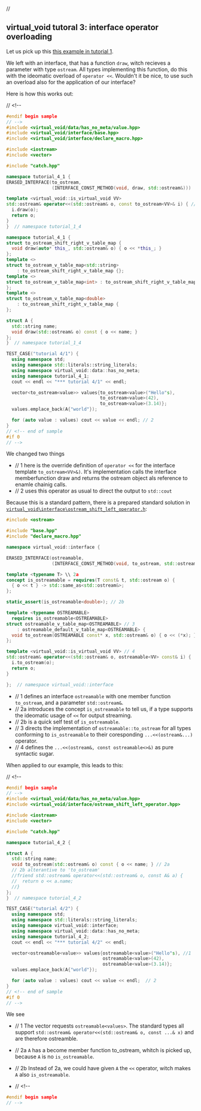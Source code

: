 ﻿// <!--
#if 0
// -->

<a name="t1"></a> 
## virtual_void tutoral 3: interface operator overloading

Let us pick up this [this example in tutorial 1](tutorial___1.md/#t4).

We left with an interface, that has a function ``draw``, witch recieves a parameter with type ``ostream``.
All types implementing this function, do this with the ideomatic overload of ``operator <<``.
Wouldn't it be nice, to use such an overload also for the application of our interface?

Here is how this works out:

// <!--
```cpp
#endif begin sample
// -->
#include <virtual_void/data/has_no_meta/value.hpp>
#include <virtual_void/interface/base.hpp>
#include <virtual_void/interface/declare_macro.hpp>

#include <iostream>
#include <vector>

#include "catch.hpp"

namespace tutorial_4_1 {
ERASED_INTERFACE(to_ostream,
                 (INTERFACE_CONST_METHOD(void, draw, std::ostream&)))

template <virtual_void::is_virtual_void VV>
std::ostream& operator<<(std::ostream& o, const to_ostream<VV>& i) { // 1
  i.draw(o);
  return o;
}
}  // namespace tutorial_1_4

namespace tutorial_4_1 {
struct to_ostream_shift_right_v_table_map { 
  void draw(auto* this_, std::ostream& o) { o << *this_; }
};
template <>
struct to_ostream_v_table_map<std::string> 
    : to_ostream_shift_right_v_table_map {};
template <>
struct to_ostream_v_table_map<int> : to_ostream_shift_right_v_table_map {
};
template <>
struct to_ostream_v_table_map<double>
    : to_ostream_shift_right_v_table_map {
};

struct A {
  std::string name;
  void draw(std::ostream& o) const { o << name; }
};
}  // namespace tutorial_1_4

TEST_CASE("tutorial 4/1") {
  using namespace std;
  using namespace std::literals::string_literals;
  using namespace virtual_void::data::has_no_meta;
  using namespace tutorial_4_1;
  cout << endl << "*** tutorial 4/1" << endl;

  vector<to_ostream<value>> values{to_ostream<value>("Hello"s),
                                   to_ostream<value>(42),
                                   to_ostream<value>(3.14)};
  values.emplace_back(A{"world"});                    

  for (auto value : values) cout << value << endl; // 2
}
// <!-- end of sample
#if 0
// -->
```

We changed two things
- // 1 here is the override definition of ``operator <<`` for the interface template ``to_ostream<VV>&)``. It's implementation calls the interface memberfunction draw and returns the ostream object als reference to enamle chainig calls.
- // 2 uses this operator as usual to direct the output to ``std::cout``

<a name="t2"></a> 

Because this is a standard pattern, there is a prepared standard solution in [``virtual_void\interface\ostream_shift_left_operator.h``](virtual_void\include\virtual_void\interface\ostream_shift_left_operator.h):
```cpp
#include <ostream>

#include "base.hpp"
#include "declare_macro.hpp"

namespace virtual_void::interface {

ERASED_INTERFACE(ostreamable, 
                 (INTERFACE_CONST_METHOD(void, to_ostream, std::ostream&))) // 1

template <typename T> \\ 2a
concept is_ostreamable = requires(T const& t, std::ostream o) {
  { o << t } -> std::same_as<std::ostream&>;
};

static_assert(is_ostreamable<double>); // 2b

template <typename OSTREAMABLE>
  requires is_ostreamable<OSTREAMABLE>
struct ostreamable_v_table_map<OSTREAMABLE> // 3
    : ostreamable_default_v_table_map<OSTREAMABLE> {
  void to_ostream(OSTREAMABLE const* x, std::ostream& o) { o << (*x); };
};

template <virtual_void::is_virtual_void VV> // 4
std::ostream& operator<<(std::ostream& o, ostreamable<VV> const& i) {  // 4
  i.to_ostream(o);
  return o;
}

};  // namespace virtual_void::interface
```

- // 1 defines an interface ``ostreamable`` with one member function ``to_ostream``, and a parameter ``std::ostream&``.
- // 2a introduces the concept ``is_ostreamable`` to tell us, if a type supports the ideomatic usage of ``<<`` for output streaming.
- // 2b is a quick self test of ``is_ostreamable``.
- // 3 directs the implementation of ``ostreamable::to_ostream`` for all types conforming to ``is_ostreamable`` to their coresponding ``...<<(ostream&...)`` operator.
- // 4 defines the ``...<<(ostream&, const ostreamable<>&)`` as pure syntactic sugar.

When applied to our example, this leads to this:

// <!--
```cpp
#endif begin sample
// -->
#include <virtual_void/data/has_no_meta/value.hpp>
#include <virtual_void/interface/ostream_shift_left_operator.hpp>

#include <iostream>
#include <vector>

#include "catch.hpp"

namespace tutorial_4_2 {

struct A {
  std::string name;
  void to_ostream(std::ostream& o) const { o << name; } // 2a
  // 2b alterantive to 'to_ostream' 
  //friend std::ostream& operator<<(std::ostream& o, const A& a) {
  //  return o << a.name;
  //}
};
}  // namespace tutorial_4_2

TEST_CASE("tutorial 4/2") {
  using namespace std;
  using namespace std::literals::string_literals;
  using namespace virtual_void::interface;
  using namespace virtual_void::data::has_no_meta;
  using namespace tutorial_4_2;
  cout << endl << "*** tutorial 4/2" << endl;

  vector<ostreamable<value>> values{ostreamable<value>("Hello"s), //1
                                    ostreamable<value>(42),
                                    ostreamable<value>(3.14)};
  values.emplace_back(A{"world"});

  for (auto value : values) cout << value << endl;  // 2
}
// <!-- end of sample
#if 0
// -->
```

We see
- // 1 The vector requests ``ostreamable<values>``. The standard types all support ``std::ostream& operator<<(std::ostream& o, const ...& x)`` and are therefore ostreamble.
- // 2a ``A`` has a become member function to_ostream, whitch is picked up, because ``A`` is no ``is_ostreamable``.
- // 2b Instead of 2a, we could have given ``A`` the ``<<`` operator, witch makes ``A`` also ``is_ostreamable``.

- <a name="t3"></a> 
// <!--
```cpp
#endif begin sample
// -->
